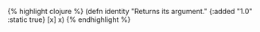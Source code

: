 {% highlight clojure %}
(defn identity
  "Returns its argument."
  {:added "1.0"
   :static true}
  [x] x)
{% endhighlight %}
